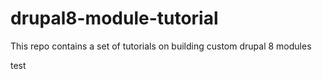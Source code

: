 # drupal8-module-tutorial
This repo contains a set of tutorials on building custom drupal 8 modules


test
